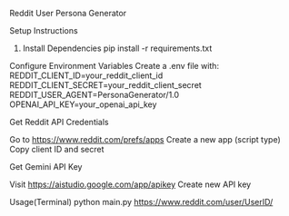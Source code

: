 Reddit User Persona Generator

Setup Instructions

1. Install Dependencies
   pip install -r requirements.txt

Configure Environment Variables
Create a .env file with:
REDDIT_CLIENT_ID=your_reddit_client_id
REDDIT_CLIENT_SECRET=your_reddit_client_secret
REDDIT_USER_AGENT=PersonaGenerator/1.0
OPENAI_API_KEY=your_openai_api_key

Get Reddit API Credentials

Go to https://www.reddit.com/prefs/apps
Create a new app (script type)
Copy client ID and secret


Get Gemini API Key

Visit https://aistudio.google.com/app/apikey
Create new API key



Usage(Terminal)
python main.py https://www.reddit.com/user/UserID/

